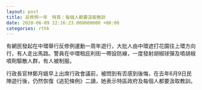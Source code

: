 ```yaml
---
layout: post
title: 反修例一年　特首：每個人都要汲取教訓
date: 2020-06-09 22:16:23.000000000 +08:00
categories: rthk
---
```


有網民發起在中環舉行反修例運動一周年遊行，大批人由中環遮打花園往上環方向行，有人走出馬路。警員在中環租庇利街一帶設防線，一度發射胡椒球彈及噴胡椒噴劑驅散人群，有人被制服。

行政長官林鄭月娥早上出席行政會議前，被問到有否感到後悔，在去年6月9日民陣遊行後，仍然恢復《逃犯條例》二讀，她表示特區政府及每個人都要汲取教訓。
